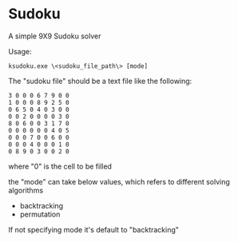 Sudoku
======

A simple 9X9 Sudoku solver

Usage: 
```
ksudoku.exe \<sudoku_file_path\> [mode]
```

The "sudoku file" should be a text file like the following:
```
3 0 0 0 6 7 9 0 0
1 0 0 0 8 9 2 5 0
0 6 5 0 4 0 3 0 0
0 0 2 0 0 0 0 3 0
8 0 6 0 0 3 1 7 0
0 0 0 0 0 0 4 0 5
0 0 0 7 0 0 6 0 0
0 0 0 4 0 0 0 1 0
0 8 9 0 3 0 0 2 0
```
where "0" is the cell to be filled

the "mode" can take below values, which refers to different solving algorithms
* backtracking
* permutation
 
If not specifying mode it's default to "backtracking"

